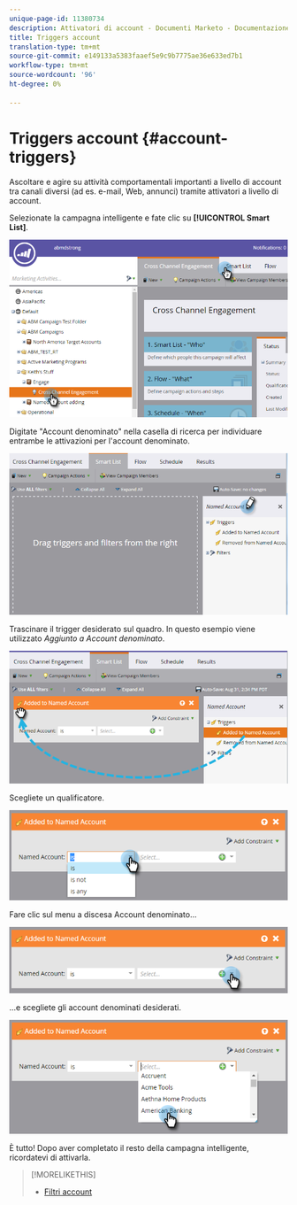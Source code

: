 ```yaml
---
unique-page-id: 11380734
description: Attivatori di account - Documenti Marketo - Documentazione di prodotto
title: Triggers account
translation-type: tm+mt
source-git-commit: e149133a5383faaef5e9c9b7775ae36e633ed7b1
workflow-type: tm+mt
source-wordcount: '96'
ht-degree: 0%

---
```



# Triggers account {#account-triggers}

Ascoltare e agire su attività comportamentali importanti a livello di account tra canali diversi (ad es. e-mail, Web, annunci) tramite attivatori a livello di account.

Selezionate la campagna intelligente e fate clic su **[!UICONTROL Smart List]**.

![](assets/one-1.png)

Digitate &quot;Account denominato&quot; nella casella di ricerca per individuare entrambe le attivazioni per l&#39;account denominato.

![](assets/two-1.png)

Trascinare il trigger desiderato sul quadro. In questo esempio viene utilizzato _Aggiunto a Account denominato_.

![](assets/three-1.png)

Scegliete un qualificatore.

![](assets/four-1.png)

Fare clic sul menu a discesa Account denominato...

![](assets/five-1.png)

...e scegliete gli account denominati desiderati.

![](assets/six-1.png)

È tutto! Dopo aver completato il resto della campagna intelligente, ricordatevi di attivarla.

>[!MORELIKETHIS]
>
>* [Filtri account](account-filters.md)

